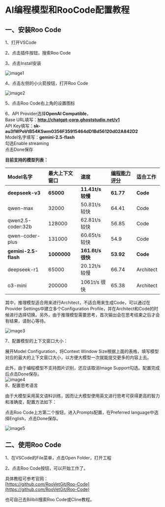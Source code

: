 # AI编程模型和RooCode配置教程

## 一、安装Roo Code

1、打开VSCode

2、点击插件按钮，搜索Roo Code

3、点击Install安装

![image1](/assets/1758727509512_c2bd9e6b.png)

4、点击左侧的小火箭按钮，打开Roo Code

![image2](/assets/1758727509513_d7c6b3f2.png)

5、点击Roo Code右上角的设置图标

6、API Provider选择**OpenAI Compatible**，  
Base URL填写：**http://chatgpt-corp.ghoststudio.net/v1**  
API Key填写：**sk-au3fWPoVtB54KSwm0356F35915464dD1Bd56120d02A842D2**  
Model名字填写：**gemini-2.5-flash**  
勾选Enable streaming  
点击Done保存

**目前支持的模型列表：**

| Model名字 | 最大上下文窗口 | 速度 | [编程能力评分](https://livebench.ai/#/?Coding=a) | 适合工作 |
| :---- | :---- | :---- | :---- | :---- |
| **deepseek-v3** | **65000** | **11.41t/s 较慢** | **61.77** | **Code** |
| qwen-max | 32000 | 50.81t/s 较快 | 64.41 | Code |
| qwen2.5-coder:32b | 128000 | 62.81t/s 较快 | 56.85 | Code |
| qwen-coder-plus | 131000 | 60.65t/s 较快 | 54.9 | Code |
| **gemini-2.5-flash** | **1000000** | **161.6t/s 很快** | **53.92** | **Code** |
| deepseek-r1 | 65000 | 20.12t/s 较慢 | 66.74 | Architect |
| o3-mini | 200000 | 1061t/s 很快 | 65.38 | Architect |

其中，推理模型适合用来进行Architect，不适合用来生成Code，可以通过在Provider Settings中建立多个Configuration Profile，并在Architect和Code的时候进行选择切换。另外，由于推理模型需要思考，首次输出会在思考结束之后才会有结果，请耐心等待。

![image3](/assets/1758727509515_ec1985f4.png)

7、配置模型的上下文窗口大小：

展开Model Configuration，将Context Window Size根据上面的表格，填写模型对应的最大的上下文窗口大小，以方便大模型一次就能提交更多的内容上去。

此外，由于编程模型不支持图片识别，还应该取消Image Support勾选。配置完成后点击Done保存。  
![image4](/assets/1758727509517_63e3bd82.png)  
8、配置思考语言

由于大模型采用英文语料训练，因而让大模型使用英文进行思考可获得更高的智力和准确度，配置方法如下：

点击Roo Code上方第二个按钮，进入Prompts配置，在Preferred language中选择English，点击Done保存。

![image5](/assets/1758727509518_d9d23856.png)

## 二、使用Roo Code

1、在VSCode的File菜单，点击Open Folder，打开工程

2、点击Roo Code按钮，可以开始工作了。

具体教程可参考官网：  
[https://github.com/RooVetGit/Roo-Code](https://github.com/RooVetGit/Roo-Code)

也可自己去Bilibili搜索Roo Code或Cline教程。  










